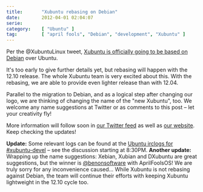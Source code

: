 ```yaml
---
title:       "Xubuntu rebasing on Debian"
date:        2012-04-01 02:04:07
serie:       
category:    [ "Ubuntu" ]
tag:         [ "april fools", "Debian", "development", "Xubuntu" ]
---
```


Per the @XubuntuLinux tweet, [Xubuntu is officially going to be based on Debian](https://twitter.com/#!/XubuntuLinux/status/186227266974527488) over Ubuntu.

It's too early to give further details yet, but rebasing will happen with the 12.10 release. The whole Xubuntu team is very excited about this. With the rebasing, we are able to provide even lighter release than with 12.04.

Parallel to the migration to Debian, and as a logical step after changing our logo, we are thinking of changing the name of the "new Xubuntu", too. We welcome any name suggestions at Twitter or as comments to this post – let your creativity fly!

More information will follow soon in [our Twitter feed](https://twitter.com/#!/XubuntuLinux) as well as [our website](http://xubuntu.org/). Keep checking the updates!

**Update:** Some relevant logs can be found at the [Ubuntu irclogs for #xubuntu-devel](http://irclogs.ubuntu.com/2012/03/31/%23xubuntu-devel.html) – see the discussion starting at 8:30PM. **Another update:** Wrapping up the name suggestions: Xebian, Xubian and DXubuntu are great suggestions, but the winner is [@benonsoftware](https://twitter.com/#!/benonsoftware) with AprilFoolsOS! We are truly sorry for any inconvenience caused... While Xubuntu is not rebasing against Debian, the team will continue their efforts with keeping Xubuntu lightweight in the 12.10 cycle too.
